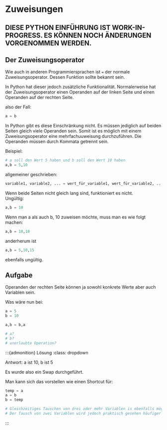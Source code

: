 # Zuweisungen

## **DIESE PYTHON EINFÜHRUNG IST WORK-IN-PROGRESS. ES KÖNNEN NOCH ÄNDERUNGEN VORGENOMMEN WERDEN.**

## Der Zuweisungsoperator

Wie auch in anderen Programmiersprachen ist <code>&equals;</code> der normale Zuweisungsoperator. Dessen Funktion sollte bekannt sein.

In Python hat dieser jedoch zusätzliche Funktionalität.
Normalerweise hat der Zuweisungsoperator einen Operanden auf der linken Seite und einen Operanden auf der rechten Seite.

also der Fall:
```Python
a = b
```

In Python gibt es diese Einschränkung nicht. Es müssen jediglich auf beiden Seiten gleich viele Operanden sein. Somit ist es möglich mit einem Zuweisungsoperator eine mehrfachuuweisung durchzuführen.
Die Operanden müssen durch Kommata getrennt sein.

Beispiel:
```Python
# a soll den Wert 5 haben und b soll den Wert 10 haben
a,b = 5,10
```
allgemeiner geschrieben:
```Python
variable1, variable2, ... = wert_für_variable1, wert_für_variable2, ...
```

Wenn beide Seiten nicht gleich lang sind, funktioniert es nicht.\
Ungültig:
```Python
a,b = 10
```
Wenn man a als auch b, 10 zuweisen möchte, muss man es wie folgt machen:
```Python
a,b = 10,10
```
anderherum ist 
```Python
a,b = 5,10,15 
```
ebenfalls ungültig.

## Aufgabe

Operanden der rechten Seite können ja sowohl konkrete Werte aber auch Variablen sein.

Was wäre nun bei:
```Python
a = 5
b = 10

a,b = b,a

# a?
# b?
# unerlaubte Operation?
```

:::{admonition} Lösung
:class: dropdown

Antwort: a ist 10, b ist 5

Es wurde also ein Swap durchgeführt.

Man kann sich das vorstellen wie einen Shortcut für:

```Python
temp = a
a = b
b = temp

# Gleichzeitiges Tauschen von drei oder mehr Variablen is ebenfalls möglich.
# Der Tausch von zwei Variablen wird jedoch praktisch gesehen häufiger benötigt.
```

:::